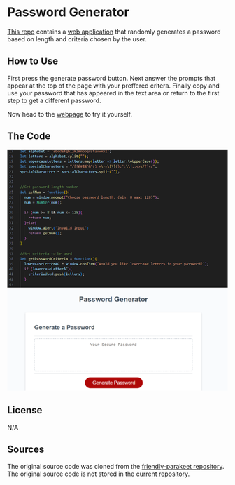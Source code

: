 # Password Generator

[This repo](https://github.com/Kal-a11y/generate-password) contains a [web application](https://kal-a11y.github.io/generate-password/) that randomly generates a password based on length and criteria chosen by the user.


## How to Use

First press the generate password button. Next answer the prompts that appear at the top of the page with your preffered critera. Finally copy and use your password that has appeared in the text area or return to the first step to get a different password.

Now head to the [webpage](https://kal-a11y.github.io/generate-password/) to try it yourself.


## The Code
![Code example 1](./assets/images/code-example-1.PNG)
![Code example 2](./assets/images/code-example-2.PNG)


## License
N/A


## Sources

The original source code was cloned from the [friendly-parakeet repository](https://github.com/coding-boot-camp/friendly-parakeet). The original source code is not stored in the [current repository](https://github.com/Kal-a11y/generate-password).